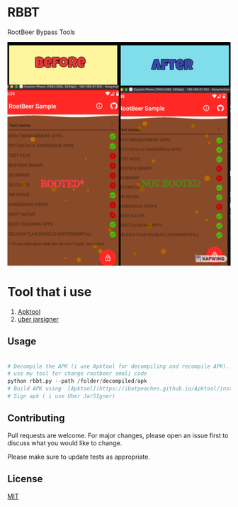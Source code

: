 # RBBT

RootBeer Bypass Tools

![Example](images/Studio_Project.jpeg "Example")

# Tool that i use

 1. [Apktool](https://ibotpeaches.github.io/Apktool/install/)
 2. [uber jarsigner](https://github.com/patrickfav/uber-apk-signer)


## Usage


```python

# Decompile the APK (i use Apktool for decompiling and recompile APK).
# use my tool for change rootbeer smali code
python rbbt.py --path /folder/decompiled/apk
# Build APK using  [Apktool](https://ibotpeaches.github.io/Apktool/install/)
# Sign apk ( i use Uber JarSIgner)
```

## Contributing
Pull requests are welcome. For major changes, please open an issue first to discuss what you would like to change.

Please make sure to update tests as appropriate.

## License
[MIT](https://choosealicense.com/licenses/mit/)